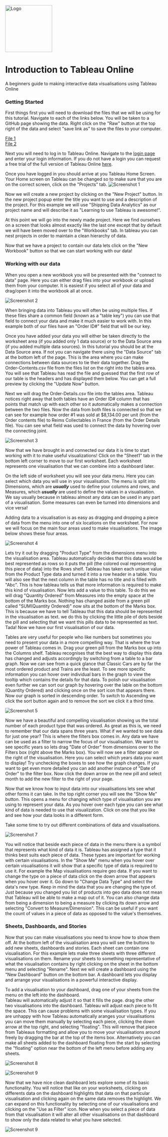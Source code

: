 <img src="tableau-logo.png" alt="Logo" width="150px" hight="150px">

# Introduction to Tableau Online  
A beginners guide to making interactive data visualisations using Tableau Online



### Getting Started  
First things first you will need to download the files that we will be using for this tutorial.  Navigate to each of the links below.  You will be taken to a GitHub page showing the data.  Right click on the "Raw" button at the top right of the data and select "save link as" to save the files to your computer.  
  
[File 1](Order-Contents.csv)  
[File 2](Order-Details.csv)  
  

Next you will need to log in to Tableau Online.  Navigate to the [login page](https://sso.online.tableau.com/public/idp/SSO) and enter your login information.  If you do not have a login you can request a free trial of the full version of Tableau Online [here](https://www.tableau.com/trial/tableau-online).  
  
  
Once you have logged in you should arrive at you Tableau Home Screen.  Your Home screen on Tableau can be changed so to make sure that you are on the correct screen, click on the "Projects" tab.
![Screenshot 1][scrn1]  
  
Now we will create a new project by clicking on the "New Project" button.  In the new project popup enter the title you want to use and a description of the project.  For this example we will use "Shipping Data Analytics" as our project name and will describe it as "Learning to use Tableau is awesome!".  

At this point we will go into the newly made project.  Here we find ourselves on a screen that looks almost exactly like the last one except that by default we will have been moved over to the "Workbooks" tab.  In tableau you can nest projects in order to maintain a clean hierarchy of data.  
  
Now that we have a project to contain our data lets click on the "New Workbook" button so that we can start working with our data!
  
### Working with our data

When you open a new workbook you will be presented with the "connect to data" page.  Here you can either drag files into your workbook or upload them from your computer.  It is easiest if you select all of your data and drag/open it into the workbook all at once.  
  
![Screenshot 2][scrn2] 

When bringing data into Tableau you will often be using multiple files.  If these files share a common field (known as a "table key") you can use that field to connect your data and make it much easier to work with.  In this example both of our files have an "Order ID#" field that will be our key.  
  
Once you have added your data you will either be taken directly to the worksheet area (if you added only 1 data source) or to the Data Source area (if you added multiple data sources).  In this tutorial you should be at the Data Source area.  If not you can navigate there using the "Data Source" tab at the bottom left of the page.  This is the area where you can make connections between data sources to tie their data together.  Drag the Order-Contents.csv file from the files list on the right into the tables area.  You will see that Tableau has read the file and guessed that the first row of our table is the headers and has displayed them below.  You can get a full preview by clicking the "Update Now" button.  
  
Next we will drag the Order-Details.csv file into the tables area.  Tableau notices right away that both tables have an Order ID# column that has points that match up with each other so it automatically makes a connection between the two files.  Now the data from both files is connected so that we can see for example how order #1 was sold at $8,134.00 per unit (from the Order contents file) to Reims Collectables in France (from the Order Details file).  You can see what field was used to connect the data by hovering over the connecting joint.

![Screenshot 3][scrn3]  
  
Now that we have brought in and connected our data it is time to start working with it to make useful visualizations!  Click on the "Sheet1" tab in the bottom left corner to move to our first worksheet.  Each worksheet represents one visualisation that we can combine into a dashboard later.  
  
On the left side of worksheet you will see your data menu.  Here you can select which data you will use in your visualisation.  The menu is split into Dimensions, which are _**usually**_ used to define your columns and rows, and Measures, which _**usually**_ are used to define the values in a visualisation.  We say usually because in tableau almost any data can be used in any part of a visualisation.  Some measures can even be turned into dimensions and vice versa!  
  
Adding data to a visualisation is as easy as dragging and dropping a piece of data from the menu into one of six  locations on the worksheet.  For now we will focus on the main four areas used to make visualisations.  The image below shows these four areas.  
  
![Screenshot 4][scrn4]  
  
Lets try it out by dragging "Product Type" from the dimensions menu into the visualisation area.  Tableau automatically decides that this data would be best represented as rows so it puts the pill (the colored oval representing this piece of data) into the Rows shelf.  Tableau has taken each unique value from the Product Type data and turned it into a row header in a table.  You will also see that the next column in the table has no title and is filled with "Abc".  This is how tableau tells us that more information is required to make this kind of visualisation.  Now lets add a value to this table.  To do this we will drag "Quantity Ordered" from Measures into the empty space at the bottom of the Marks box.  Nothing has changed aside from a green pill called "SUM(Quantity Ordered)" now sits at the bottom of the Marks box.  This is because we have to tell Tableau that this data should be represented in the visualisation as text.  we do this by clicking the little pile of dots beside the pill and selecting that we want this pills data to be represented as text.  Tada!  Now we have our first visualisation of our data.  
  
Tables are very useful for people who like numbers but sometimes you need to present your data in a more compelling way.  That is where the true power of Tableau comes in.  Drag your green pill from the Marks box up into the Columns shelf.  Tableau recognises that the best way to display this data has changed and adjusts accordingly by switching from a table to a bar graph.  Now we can see from a quick glance that Classic Cars are by far the most ordered product and Trains are the least.  To see more specific information you can hover over individual bars in the graph to view the tooltip which contains the details for that data.  To polish our visualisation even further we can sort our graph by hovering over the lable on the bottom (Quantity Ordered) and clicking once on the sort icon that appears there.  Now our graph is sorted in descending order.  To switch to Ascending we click the sort button again and to remove the sort we click it a third time.  
  
![Screenshot 5][scrn5]
  
Now we have a beautiful and compelling visualisation showing us the total number of each product type that was ordered.  As great as this is, we need to remember that our data spans three years.  What if we wanted to see data for just one year?  This is where the filters box comes in.  Any data we have can be used as a filter to narrow the focus of our visualisation.  We want to see specific years so lets drag "Date of Order" from dimensions over to the Filters box (right above the Marks box).  You will now see a filter appear on the right of the visualisation.  Here you can select which years data you want to display!  Try unchecking the boxes to see how the graph changes.  If you want to get even more detailed you can add another instance of "Date of Order" to the filter box.  Now click the down arrow on the new pill and select month to add the new filter to the right of your page.
  
Now that we know how to input data into our visualisations lets see what other forms it can take.  In the top right corner you will see the "Show Me" button.  This opens a menu for changing which type of visualisation you are using to represent your data.  As you hover over each type you can see what kind of data is needed to use that visualization.  Click on one that you like and see how your data looks in a different form.  
  
Take some time to try out different combinations of data and visualisations.  
  
![Screenshot 7][scrn7]  
  
You will notice that beside each piece of data in the menu there is a symbol that represents what kind of data it is.  Tableau has assigned a type that it thinks best suits each piece of data.  These types are important for working with certain visualisations.  In the "Show Me" menu when you hover over certain visualisations it will show that a specific type of data is required to use it.  For example the Map visualisations require geo data.  If you want to change the type on a piece of data click on the down arrow that appears when you hover over it.  Go down to "Change Data Type" and select the data's new type.  Keep in mind the data that you are changing the type of.  Just because you changed you list of products into geo data does not mean that Tableau will be able to make a map out of it.  You can also change data from being a dimension to being a measure by clicking its down arrow and selecting "Convert to Measure/Dimension".  This can be useful if you want the count of values in a piece of data as opposed to the value's themselves.


### Sheets, Dashboards, and Stories

Now that you can make visualisations you need to know how to show them off.  At the bottom left of the visualisation area you will see the buttons to add new sheets, dashboards and stories.  Each sheet can contain one visualisation.  For this example lets make three sheets with three different visualisations on them.  Rename your sheets to something representative of what the visualisation contains by right clicking on the sheet in the bottom menu and selecting "Rename".  Next we will create a dashboard using the "New Dashboard" button on the bottom bar.  A dashboard lets you display and arrange your visualisations in a powerful interactive display.  
  
To add a visualisation to your dashboard, drag one of your sheets from the menu on the left into the dashboard.  
Tableau will automatically adjust it so that it fills the page.  drag the other two visualisations into the dashboard.  Tableau will adjust each piece to fit the space.  This can cause problems with some visualisation types.  If you are unhappy with how Tableau automatically aranges your visualisations you can move them manually by selecting each piece, clicking the down arrow at the top right, and selecting "floating".  This will remove that piece from Tableaus formatting and allow you to move your visualisations around freely by dragging the bar at the top of the items box.  Alternatively you can make all sheets added to the dashboard floating from the start by selecting the "floating" option near the bottom of the left menu before adding any sheets.

![Screenshot 8][scrn8]  
  
  
![Screenshot 9][scrn9]
  
Now that we have nice clean dashboard lets explore some of its basic functionality.  You will notice that like on your worksheets, clicking on differents data on the dashboard highlights that data on that particular visualisation and clicking again on the same data removes the highlight.  We can expand on this functionality by selecting one of our visualisations and clicking on the "Use as Filter" icon.  Now when you select a piece of data from that visualisation it will alter all other visualisations on that dashboard to show only the data related to what you have selected.  
  
![Screenshot 9][scrn9]  











[scrn1]: tableau-scrn1.png  
[scrn2]: tableau-scrn2.png  
[scrn3]: tableau-scrn3.png  
[scrn4]: tableau-scrn4.png  
[scrn5]: tableau-scrn5.png    
[scrn7]: tableau-scrn7.png  
[scrn8]: tableau-scrn8.png  
[scrn9]: tableau-scrn9.png  
[scrn10]: tableau-scrn10.png  
